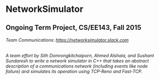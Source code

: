 # NetworkSimulator
## Ongoing Term Project, CS/EE143, Fall 2015
###### Team Communications: https://networksimulator.slack.com
###### A team effort by Sith Domrongkitchaiporn, Ahmed Alshaia, and Sushant Sundaresh to write a network simulator in C++ that takes an abstract description of a communications network (including events like node failure) and simulates its operation using TCP-Reno and Fast-TCP.



